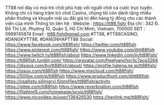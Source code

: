 TT88 nơi đây có mọi trò chơi phù hợp với người chơi cá cược trực tuyến. Không chỉ có hàng trăm trò chơi Casino, chúng tôi còn dành tặng nhiều phần thưởng và khuyến mãi ưu đãi giá trị đến hàng tỷ đồng cho các thành viên của mình
Thông tin liên hệ :
Website : https://tt88.fish/
Địa chỉ : 342 Đ. Đỗ Thị Lời, Phường 10, Quận 3, Hồ Chí Minh, Vietnam, 700000
SĐT : 0989745874
Email : tt88.fish@gmail.com
#TT88, #TT88CASINO, #DANGKYTT88, #DANGNHAPTT88
Social:
https://www.facebook.com/tt88fish/
https://twitter.com/tt88fish
https://www.pinterest.com/tt88fish/
https://www.youtube.com/@tt88fish
https://www.twitch.tv/tt88fish/about
https://www.linkedin.com/in/tt88fish/
https://tt88fish.tumblr.com/
https://gravatar.com/freelyanchor3c7aca3264
https://disqus.com/by/tt88fish/about/
https://profile.hatena.ne.jp/tt88fish/
https://issuu.com/tt88fish
https://www.mixcloud.com/tt88fish/
https://500px.com/p/tt88fish
https://www.producthunt.com/@tt88fish
https://osallistu.siilinjarvi.fi/profiles/tt88fish/activity
https://gitee.com/tt88fish
https://www.reverbnation.com/tt88fish
https://fliphtml5.com/homepage/scxio/tt88fish/
https://www.nicovideo.jp/user/136426530
https://heylink.me/tt88fish/

